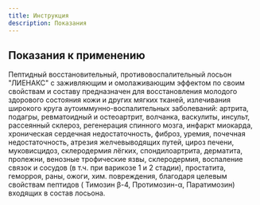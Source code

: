 ```yaml
---
title: Инструкция
description: Показания
---
```

## Показания к применению</h2>

Пептидный восстановительный, противовоспалительный лосьон "ЛИЕНАКС" с заживляющим и омолаживающим эффектом по своим свойствам и составу предназначен для восстановления молодого здорового состояния кожи и других мягких тканей, излечивания широкого круга аутоиммунно-воспалительных заболеваний: артрита, подагры, ревматоидный и остеоартрит, волчанка, васкулиты, инсульт, рассеянный склероз, регенерация спинного мозга, инфаркт миокарда, хроническая сердечная недостаточность, фиброз, уремия, почечная недостаточность, атрезия желчевыводящих путей, цироз печени, муковисцидоз,  склеродермия лёгких, спондилоартрита,  дерматита, пролежни, венозные трофические язвы, склеродермия, воспаление связок и сосудов (в т.ч. при варикозе 1 и 2 стадии), простатита, геморроя, раны, ожоги, хим. повреждения,  благодаря целевым свойствам пептидов ( Тимозин β-4, Протимозин-α, Паратимозин) входящих в состав лосьона.